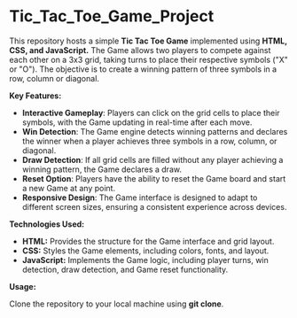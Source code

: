 # Tic_Tac_Toe_Game_Project
<p>This repository hosts a simple <b>Tic Tac Toe Game</b> implemented using <b>HTML, CSS, and JavaScript.</b> The Game allows two players to compete against each other on a 3x3 grid, taking turns to place their respective symbols ("X" or "O"). The objective is to create a winning pattern of three symbols in a row, column or diagonal.</p>
<p><b>Key Features:</b></p>
<ul>
<li><b>Interactive Gameplay</b>: Players can click on the grid cells to place their symbols, with the Game updating in real-time after each move.</li>
<li><b>Win Detection</b>: The Game engine detects winning patterns and declares the winner when a player achieves three symbols in a row, column, or diagonal.</li>
<li><b>Draw Detection</b>: If all grid cells are filled without any player achieving a winning pattern, the Game declares a draw.</li>
<li><b>Reset Option</b>: Players have the ability to reset the Game board and start a new Game at any point.</li>
<li><b>Responsive Design</b>: The Game interface is designed to adapt to different screen sizes, ensuring a consistent experience across devices.</li></ul>
<b>Technologies Used:</b>
<ul>
<li><b>HTML:</b> Provides the structure for the Game interface and grid layout.</li>
<li><b>CSS:</b> Styles the Game elements, including colors, fonts, and layout.</li>

<li><b>JavaScript:</b> Implements the Game logic, including player turns, win detection, draw detection, and Game reset functionality.</li>

</ul>
<b>Usage:</b>

Clone the repository to your local machine using <b>git clone</b>.
